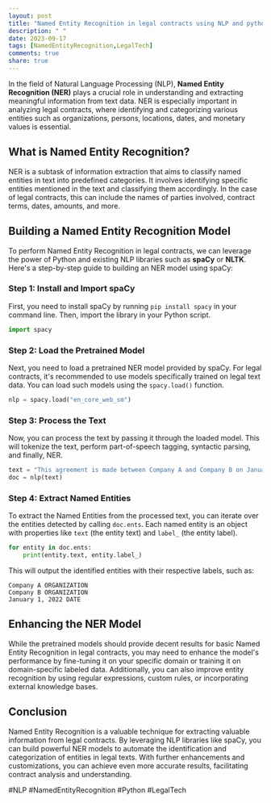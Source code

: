 ```yaml
---
layout: post
title: "Named Entity Recognition in legal contracts using NLP and python"
description: " "
date: 2023-09-17
tags: [NamedEntityRecognition,LegalTech]
comments: true
share: true
---
```


In the field of Natural Language Processing (NLP), **Named Entity Recognition (NER)** plays a crucial role in understanding and extracting meaningful information from text data. NER is especially important in analyzing legal contracts, where identifying and categorizing various entities such as organizations, persons, locations, dates, and monetary values is essential.

## What is Named Entity Recognition?

NER is a subtask of information extraction that aims to classify named entities in text into predefined categories. It involves identifying specific entities mentioned in the text and classifying them accordingly. In the case of legal contracts, this can include the names of parties involved, contract terms, dates, amounts, and more.

## Building a Named Entity Recognition Model

To perform Named Entity Recognition in legal contracts, we can leverage the power of Python and existing NLP libraries such as **spaCy** or **NLTK**. Here's a step-by-step guide to building an NER model using spaCy:

### Step 1: Install and Import spaCy

First, you need to install spaCy by running `pip install spacy` in your command line. Then, import the library in your Python script.

```python
import spacy
```

### Step 2: Load the Pretrained Model

Next, you need to load a pretrained NER model provided by spaCy. For legal contracts, it's recommended to use models specifically trained on legal text data. You can load such models using the `spacy.load()` function.

```python
nlp = spacy.load("en_core_web_sm")
```

### Step 3: Process the Text

Now, you can process the text by passing it through the loaded model. This will tokenize the text, perform part-of-speech tagging, syntactic parsing, and finally, NER.

```python
text = "This agreement is made between Company A and Company B on January 1, 2022."
doc = nlp(text)
```

### Step 4: Extract Named Entities

To extract the Named Entities from the processed text, you can iterate over the entities detected by calling `doc.ents`. Each named entity is an object with properties like `text` (the entity text) and `label_` (the entity label).

```python
for entity in doc.ents:
    print(entity.text, entity.label_)
```

This will output the identified entities with their respective labels, such as:

```
Company A ORGANIZATION
Company B ORGANIZATION
January 1, 2022 DATE
```

## Enhancing the NER Model

While the pretrained models should provide decent results for basic Named Entity Recognition in legal contracts, you may need to enhance the model's performance by fine-tuning it on your specific domain or training it on domain-specific labeled data. Additionally, you can also improve entity recognition by using regular expressions, custom rules, or incorporating external knowledge bases.

## Conclusion

Named Entity Recognition is a valuable technique for extracting valuable information from legal contracts. By leveraging NLP libraries like spaCy, you can build powerful NER models to automate the identification and categorization of entities in legal texts. With further enhancements and customizations, you can achieve even more accurate results, facilitating contract analysis and understanding.

#NLP #NamedEntityRecognition #Python #LegalTech